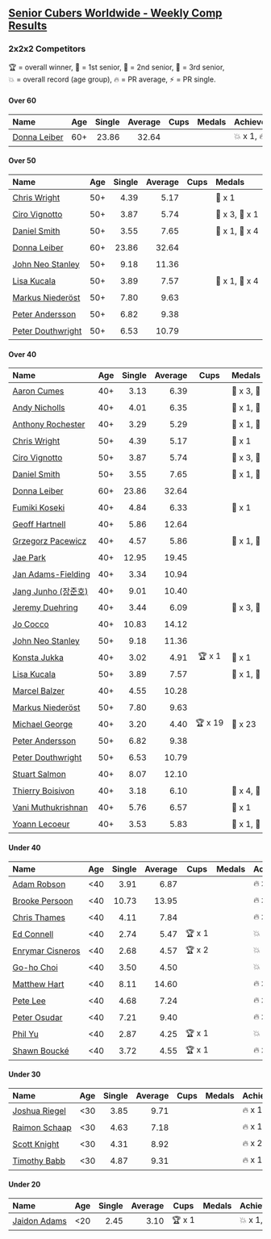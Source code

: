 <style>table {white-space: nowrap;}</style>

## [Senior Cubers Worldwide - Weekly Comp Results](/scw-comp/results/)
### 2x2x2 Competitors

<span style="white-space: nowrap;">🏆 = overall winner</span>, <span style="white-space: nowrap;">🥇 = 1st senior</span>, <span style="white-space: nowrap;">🥈 = 2nd senior</span>, <span style="white-space: nowrap;">🥉 = 3rd senior</span>, <span style="white-space: nowrap;">💥 = overall record (age group)</span>, <span style="white-space: nowrap;">🔥 = PR average</span>, <span style="white-space: nowrap;">⚡ = PR single</span>.

#### Over 60

| Name | Age | Single | Average | Cups | Medals | Achievements |
| :-- | :--: | --: | --: | :--: | :-- | :-- |
| [Donna Leiber](../../persons/donna_leiber/222.md) | 60+ | 23.86 | 32.64 |  |  | 💥 x 1, 🔥 x 1, ⚡ x 1 |

#### Over 50

| Name | Age | Single | Average | Cups | Medals | Achievements |
| :-- | :--: | --: | --: | :--: | :-- | :-- |
| [Chris Wright](../../persons/chris_wright/222.md) | 50+ | 4.39 | 5.17 |  | 🥈 x 1 | 💥 x 1, 🔥 x 1, ⚡ x 1 |
| [Ciro Vignotto](../../persons/ciro_vignotto/222.md) | 50+ | 3.87 | 5.74 |  | 🥈 x 3, 🥉 x 1 | 💥 x 1, 🔥 x 4, ⚡ x 3 |
| [Daniel Smith](../../persons/daniel_smith/222.md) | 50+ | 3.55 | 7.65 |  | 🥈 x 1, 🥉 x 4 | 💥 x 3, 🔥 x 3, ⚡ x 6 |
| [Donna Leiber](../../persons/donna_leiber/222.md) | 60+ | 23.86 | 32.64 |  |  | 💥 x 1, 🔥 x 1, ⚡ x 1 |
| [John Neo Stanley](../../persons/john_neo_stanley/222.md) | 50+ | 9.18 | 11.36 |  |  | 🔥 x 3, ⚡ x 3 |
| [Lisa Kucala](../../persons/lisa_kucala/222.md) | 50+ | 3.89 | 7.57 |  | 🥈 x 1, 🥉 x 4 | 💥 x 1, 🔥 x 4, ⚡ x 6 |
| [Markus Niederöst](../../persons/markus_niederost/222.md) | 50+ | 7.80 | 9.63 |  |  | 🔥 x 1, ⚡ x 1 |
| [Peter Andersson](../../persons/peter_andersson/222.md) | 50+ | 6.82 | 9.38 |  |  | 🔥 x 1, ⚡ x 2 |
| [Peter Douthwright](../../persons/peter_douthwright/222.md) | 50+ | 6.53 | 10.79 |  |  | 🔥 x 2, ⚡ x 2 |

#### Over 40

| Name | Age | Single | Average | Cups | Medals | Achievements |
| :-- | :--: | --: | --: | :--: | :-- | :-- |
| [Aaron Cumes](../../persons/aaron_cumes/222.md) | 40+ | 3.13 | 6.39 |  | 🥈 x 3, 🥉 x 2 | 💥 x 1, 🔥 x 8, ⚡ x 7 |
| [Andy Nicholls](../../persons/andy_nicholls/222.md) | 40+ | 4.01 | 6.35 |  | 🥇 x 1, 🥈 x 3, 🥉 x 1 | 🔥 x 4, ⚡ x 3 |
| [Anthony Rochester](../../persons/anthony_rochester/222.md) | 40+ | 3.29 | 5.29 |  | 🥇 x 1, 🥈 x 5, 🥉 x 3 | 🔥 x 4, ⚡ x 3 |
| [Chris Wright](../../persons/chris_wright/222.md) | 50+ | 4.39 | 5.17 |  | 🥈 x 1 | 💥 x 1, 🔥 x 1, ⚡ x 1 |
| [Ciro Vignotto](../../persons/ciro_vignotto/222.md) | 50+ | 3.87 | 5.74 |  | 🥈 x 3, 🥉 x 1 | 💥 x 1, 🔥 x 4, ⚡ x 3 |
| [Daniel Smith](../../persons/daniel_smith/222.md) | 50+ | 3.55 | 7.65 |  | 🥈 x 1, 🥉 x 4 | 💥 x 3, 🔥 x 3, ⚡ x 6 |
| [Donna Leiber](../../persons/donna_leiber/222.md) | 60+ | 23.86 | 32.64 |  |  | 💥 x 1, 🔥 x 1, ⚡ x 1 |
| [Fumiki Koseki](../../persons/fumiki_koseki/222.md) | 40+ | 4.84 | 6.33 |  | 🥉 x 1 | 🔥 x 1, ⚡ x 1 |
| [Geoff Hartnell](../../persons/geoff_hartnell/222.md) | 40+ | 5.86 | 12.64 |  |  | 🔥 x 1, ⚡ x 1 |
| [Grzegorz Pacewicz](../../persons/grzegorz_pacewicz/222.md) | 40+ | 4.57 | 5.86 |  | 🥈 x 1, 🥉 x 1 | 🔥 x 2, ⚡ x 2 |
| [Jae Park](../../persons/jae_park/222.md) | 40+ | 12.95 | 19.45 |  |  | 🔥 x 1, ⚡ x 1 |
| [Jan Adams-Fielding](../../persons/jan_adams_fielding/222.md) | 40+ | 3.34 | 10.94 |  |  | 🔥 x 2, ⚡ x 3 |
| [Jang Junho (장준호)](../../persons/jang_junho/222.md) | 40+ | 9.01 | 10.40 |  |  | 🔥 x 2, ⚡ x 3 |
| [Jeremy Duehring](../../persons/jeremy_duehring/222.md) | 40+ | 3.44 | 6.09 |  | 🥈 x 3, 🥉 x 1 | 🔥 x 3, ⚡ x 3 |
| [Jo Cocco](../../persons/jo_cocco/222.md) | 40+ | 10.83 | 14.12 |  |  | 🔥 x 2, ⚡ x 2 |
| [John Neo Stanley](../../persons/john_neo_stanley/222.md) | 50+ | 9.18 | 11.36 |  |  | 🔥 x 3, ⚡ x 3 |
| [Konsta Jukka](../../persons/konsta_jukka/222.md) | 40+ | 3.02 | 4.91 | 🏆 x 1 | 🥇 x 1 | 💥 x 1, 🔥 x 1, ⚡ x 1 |
| [Lisa Kucala](../../persons/lisa_kucala/222.md) | 50+ | 3.89 | 7.57 |  | 🥈 x 1, 🥉 x 4 | 💥 x 1, 🔥 x 4, ⚡ x 6 |
| [Marcel Balzer](../../persons/marcel_balzer/222.md) | 40+ | 4.55 | 10.28 |  |  | 🔥 x 2, ⚡ x 2 |
| [Markus Niederöst](../../persons/markus_niederost/222.md) | 50+ | 7.80 | 9.63 |  |  | 🔥 x 1, ⚡ x 1 |
| [Michael George](../../persons/michael_george/222.md) | 40+ | 3.20 | 4.40 | 🏆 x 19 | 🥇 x 23 | 💥 x 5, 🔥 x 3, ⚡ x 4 |
| [Peter Andersson](../../persons/peter_andersson/222.md) | 50+ | 6.82 | 9.38 |  |  | 🔥 x 1, ⚡ x 2 |
| [Peter Douthwright](../../persons/peter_douthwright/222.md) | 50+ | 6.53 | 10.79 |  |  | 🔥 x 2, ⚡ x 2 |
| [Stuart Salmon](../../persons/stuart_salmon/222.md) | 40+ | 8.07 | 12.10 |  |  | 🔥 x 1, ⚡ x 1 |
| [Thierry Boisivon](../../persons/thierry_boisivon/222.md) | 40+ | 3.18 | 6.10 |  | 🥈 x 4, 🥉 x 6 | 💥 x 1, 🔥 x 3, ⚡ x 5 |
| [Vani Muthukrishnan](../../persons/vani_muthukrishnan/222.md) | 40+ | 5.76 | 6.57 |  | 🥉 x 1 | 🔥 x 1, ⚡ x 1 |
| [Yoann Lecoeur](../../persons/yoann_lecoeur/222.md) | 40+ | 3.53 | 5.83 |  | 🥈 x 1, 🥉 x 1 | 🔥 x 1, ⚡ x 1 |

#### Under 40

| Name | Age | Single | Average | Cups | Medals | Achievements |
| :-- | :--: | --: | --: | :--: | :-- | :-- |
| [Adam Robson](../../persons/adam_robson/222.md) | <40 | 3.91 | 6.87 |  |  | 🔥 x 2, ⚡ x 2 |
| [Brooke Persoon](../../persons/brooke_persoon/222.md) | <40 | 10.73 | 13.95 |  |  | 🔥 x 1, ⚡ x 1 |
| [Chris Thames](../../persons/chris_thames/222.md) | <40 | 4.11 | 7.84 |  |  | 🔥 x 5, ⚡ x 3 |
| [Ed Connell](../../persons/ed_connell/222.md) | <40 | 2.74 | 5.47 | 🏆 x 1 |  | 💥 x 1, 🔥 x 6, ⚡ x 4 |
| [Enrymar Cisneros](../../persons/enrymar_cisneros/222.md) | <40 | 2.68 | 4.57 | 🏆 x 2 |  | 💥 x 1, 🔥 x 4, ⚡ x 3 |
| [Go-ho Choi](../../persons/go_ho_choi/222.md) | <40 | 3.50 | 4.50 |  |  | 💥 x 1, 🔥 x 1, ⚡ x 1 |
| [Matthew Hart](../../persons/matthew_hart/222.md) | <40 | 8.11 | 14.60 |  |  | 🔥 x 2, ⚡ x 3 |
| [Pete Lee](../../persons/pete_lee/222.md) | <40 | 4.68 | 7.24 |  |  | 🔥 x 3, ⚡ x 4 |
| [Peter Osudar](../../persons/peter_osudar/222.md) | <40 | 7.21 | 9.40 |  |  | 🔥 x 1, ⚡ x 1 |
| [Phil Yu](../../persons/phil_yu/222.md) | <40 | 2.87 | 4.25 | 🏆 x 1 |  | 💥 x 1, 🔥 x 1, ⚡ x 1 |
| [Shawn Boucké](../../persons/shawn_boucke/222.md) | <40 | 3.72 | 4.55 | 🏆 x 1 |  | 🔥 x 1, ⚡ x 2 |

#### Under 30

| Name | Age | Single | Average | Cups | Medals | Achievements |
| :-- | :--: | --: | --: | :--: | :-- | :-- |
| [Joshua Riegel](../../persons/joshua_riegel/222.md) | <30 | 3.85 | 9.71 |  |  | 🔥 x 1, ⚡ x 2 |
| [Raimon Schaap](../../persons/raimon_schaap/222.md) | <30 | 4.63 | 7.18 |  |  | 🔥 x 1, ⚡ x 1 |
| [Scott Knight](../../persons/scott_knight/222.md) | <30 | 4.31 | 8.92 |  |  | 🔥 x 2, ⚡ x 2 |
| [Timothy Babb](../../persons/timothy_babb/222.md) | <30 | 4.87 | 9.31 |  |  | 🔥 x 1, ⚡ x 1 |

#### Under 20

| Name | Age | Single | Average | Cups | Medals | Achievements |
| :-- | :--: | --: | --: | :--: | :-- | :-- |
| [Jaidon Adams](../../persons/jaidon_adams/222.md) | <20 | 2.45 | 3.10 | 🏆 x 1 |  | 💥 x 1, 🔥 x 1, ⚡ x 1 |


<!-- Global site tag (gtag.js) - Google Analytics -->
<script async src="https://www.googletagmanager.com/gtag/js?id=UA-86348435-3"></script>
<script>window.dataLayer = window.dataLayer || []; function gtag() {dataLayer.push(arguments);} gtag('js', new Date()); gtag('config', 'UA-86348435-3');</script>
